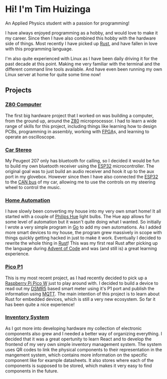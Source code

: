 # Hi! I'm Tim Huizinga
An Applied Physics student with a passion for programming!

I have always enjoyed programming as a hobby, and would love to make it my career.
Since then I have also combined this hobby with the hardware side of things.
Most recently I have picked up [Rust], and have fallen in love with this programming language.

I'm also quite experienced with Linux as I have been daily driving it for the past decade at this point.
Making me very familiar with the terminal and the different command line tools available.
And have even been running my own Linux server at home for quite some time now!

[Rust]: https://rust-lang.org


## Projects
### [Z80 Computer](https://git.huizinga.dev/Z80/Z80)
The first big hardware project that I worked on was building a computer, from the ground up, around the [Z80] microprocessor.
I had to learn a wide range of skills for this project, including things like learning how to design PCBs, programming in assembly, working with [FPGA]s, and learning to operate an oscilloscope.

[Z80]: https://en.wikipedia.org/wiki/Zilog_Z80
[FPGA]: https://en.wikipeida.org/wiki/Field-programmable_gate_array

### [Car Stereo](https://git.huizinga.dev/Dreaded_X/car-stereo)
My Peugeot 207 only has bluetooth for calling, so I decided it would be fun to build my own bluetooth receiver using the [ESP32] microcontroller.
The original goal was to just build an audio receiver and hook it up to the aux port in my glovebox.
However since then I have also connected the [ESP32] to the [CAN bus] of my car, allowing me to use the controls on my steering wheel to control the music.

[ESP32]: https://en.wikipedia.org/wiki/ESP32
[CAN bus]: https://en.wikipedia.org/wiki/CAN_bus

### [Home Automation](https://git.huizinga.dev/Dreaded_X/automation_rs)
I have slowly been converting my house into my very own smart home!
It all started with a couple of [Philips Hue] light bulbs.
The Hue app allows for some level of automation but it wasn't quite doing what I wanted.
So initially I wrote a very simple program in [Go] to add my own automations.
As I added more smart devices to my house, the program grew massively in scope with things quickly getting hacked in just to make it work.
Eventually I decided to rewrite the whole thing in [Rust]!
This was my first real Rust after picking up the language during [Advent of Code] and was (and still is) a great learning experience.

[Philips Hue]: https://nl.wikipedia.org/wiki/Philips_Hue
[Go]: https://go.dev
[Rust]: https://rust-lang.org
[Advent of Code]: https://adventofcode.com/

### [Pico P1](https://git.huizinga.dev/Dreaded_X/pico_p1)
This is my most recent project, as I had recently decided to pick up a [Raspberry Pi Pico W] just to play around with.
I decided to build a device to read out my [DSMR5] based smart meter using it's P1 port and publish the information using [MQTT].
The main intention of this project is to learn about Rust for embedded devices, which is still a very new ecosystem.
So far it has been quite a nice experience!

[Raspberry Pi Pico W]: https://en.wikipedia.org/wiki/Raspberry_Pi#Raspberry_Pi_Pico
[DSMR5]: https://www.netbeheernederland.nl/_upload/Files/Slimme_meter_15_a727fce1f1.pdf
[MQTT]: https://nl.wikipedia.org/wiki/MQTT

### [Inventory System](https://git.huizinga.dev/Dreaded_X/inventory)
As I got more into developing hardware my collection of electronic components also grew and I needed a better way of organizing everything.
I decided that it was a great opertunity to learn React and to develop the frontend of my very own simple inventory management system.
The system uses QR codes to link the physical components to their representation in the mangement system, which contains more information on the specific component like for example datasheets.
It also stores where each of the components is supposed to be stored, which makes it very easy to find components in the future.

